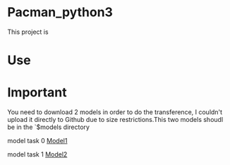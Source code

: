 # Pacman_python3
This project is 




# Use




# Important
You need to download 2 models in order to do the transference, I couldn't upload it directly to Github due to size restrictions.This two models shoudl be in the
`$models directory

model task 0 [Model1](https://drive.google.com/file/d/14ObAYHNWIO9jS1yfnY1-CiyqgzosmCV2/view?usp=sharing)

model task 1 [Model2](https://drive.google.com/file/d/1QifvqTpnngVA6eyU147BaSQS6jp4SKHo/view?usp=sharing)










